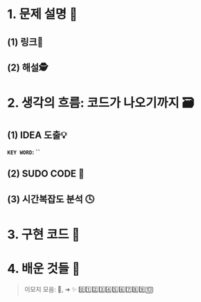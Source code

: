 # 1. 문제 설명 📌

## (1) 링크🔗



## (2) 해설🕵



# 2. 생각의 흐름: 코드가 나오기까지 🗃️

## (1) IDEA 도출💡

**`KEY WORD`: ``**

## (2) SUDO CODE 📜

## (3) 시간복잡도 분석 🕓

# 3. 구현 코드 🔎

# 4. 배운 것들 🎯



>  이모지 모음: 🤔, ➜ ✨ 0️⃣1️⃣2️⃣3️⃣4️⃣5️⃣6️⃣7️⃣8️⃣9️⃣🔟

